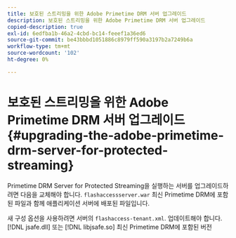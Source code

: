 ```yaml
---
title: 보호된 스트리밍을 위한 Adobe Primetime DRM 서버 업그레이드
description: 보호된 스트리밍을 위한 Adobe Primetime DRM 서버 업그레이드
copied-description: true
exl-id: 6edfba1b-46a2-4cbd-bc14-feeef1a36ed6
source-git-commit: be43bbbd1051886c8979ff590a3197b2a7249b6a
workflow-type: tm+mt
source-wordcount: '102'
ht-degree: 0%

---
```


# 보호된 스트리밍을 위한 Adobe Primetime DRM 서버 업그레이드{#upgrading-the-adobe-primetime-drm-server-for-protected-streaming}

Primetime DRM Server for Protected Streaming을 실행하는 서버를 업그레이드하려면 다음을 교체해야 합니다. `flashaccessserver.war` 최신 Primetime DRM에 포함된 파일과 함께 애플리케이션 서버에 배포된 파일입니다.

새 구성 옵션을 사용하려면 서버의 `flashaccess-tenant.xml`. 업데이트해야 합니다. [!DNL jsafe.dll] 또는 [!DNL libjsafe.so] 최신 Primetime DRM에 포함된 버전
